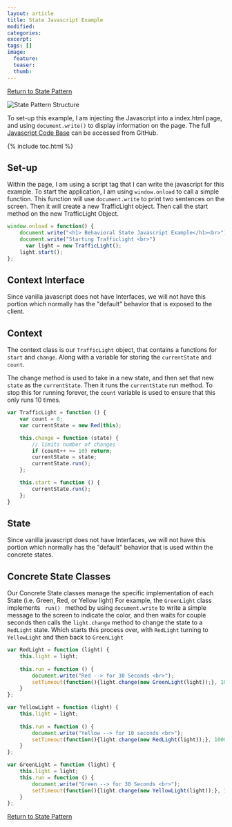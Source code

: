 ```yaml
---
layout: article
title: State Javascript Example
modified:
categories: 
excerpt: 
tags: []
image:
  feature: 
  teaser:
  thumb:
---
```


<a href="{{ site.url }}/behavioral/state" class="btn"> <i class="fa fa-arrow-left" aria-hidden="true"></i> Return to State Pattern</a>

![State Pattern Structure](https://upload.wikimedia.org/wikipedia/commons/thumb/e/e8/State_Design_Pattern_UML_Class_Diagram.svg/470px-State_Design_Pattern_UML_Class_Diagram.svg.png)

To set-up this example, I am injecting the Javascript into a index.html page, and using <code>document.write()</code> to display information on the page. 
The full <a href="https://github.com/2joephillips/DPatterns-Examples/tree/master/behavioral/state/javascript" target="_blank">Javascript Code Base</a> 
can be accessed from GitHub.

{% include toc.html %}

## Set-up
Within the page, I am using a script tag that I can write the javascript for this example. To start the application, I am using <code>window.onload</code> to call a simple function. This function will use <code>document.write</code> to print two sentences on the screen. Then it will create a new TrafficLight object. Then call the start method on the new TrafficLight Object.

```javascript
window.onload = function() {
    document.write("<h1> Behavioral State Javascript Example</h1><br>")
    document.write("Starting Trafficlight <br>")
      var light = new TrafficLight();
    light.start();
};
```

## Context Interface
Since vanilla javascript does not have Interfaces, we will not have this portion which normally has the "default" behavior that is exposed to the client.

## Context
The context class is our <code>TrafficLight</code> object, that contains a functions for <code>start</code> and <code>change</code>. Along with a variable for storing the <code>currentState</code> and <code>count</code>. 

The change method is used to take in a new state, and then set that new <code>state</code> as the <code>currentState</code>. Then it runs the <code>currentState</code> run method. To stop this for running forever, the <code>count</code> variable is used to ensure that this only runs 10 times.

```javascript
var TrafficLight = function () {
    var count = 0;
    var currentState = new Red(this);

    this.change = function (state) {
        // limits number of changes
        if (count++ >= 10) return;
        currentState = state;
        currentState.run();
    };

    this.start = function () {
        currentState.run();
    };
}
```

## State
Since vanilla javascript does not have Interfaces, we will not have this portion which normally has the "default" behavior that is used within the concrete states.

## Concrete State Classes
Our Concrete State classes manage the specific implementation of each State (i.e. Green, Red, or Yellow light) For example, the <code>GreenLight</code> class
implements  <code> run() </code> method by using <code>document.write</code> to write a simple message to the screen to indicate the color, and then waits for couple seconds then calls the <code>light.change</code> method to change the state to a <code>RedLight</code> state. Which starts this process over, with <code>RedLight</code> turning to <code>YellowLight</code> and then back to <code>GreenLight</code>

```javascript
var RedLight = function (light) {
    this.light = light;
 
    this.run = function () {
        document.write("Red --> for 30 Seconds <br>");
        setTimeout(function(){light.change(new GreenLight(light));}, 1000);
    }
};
```

```javascript
var YellowLight = function (light) {
    this.light = light;
 
    this.run = function () {
        document.write("Yellow --> for 10 seconds <br>");
        setTimeout(function(){light.change(new RedLight(light));}, 1000);
    }
};
```

```javascript
var GreenLight = function (light) {
    this.light = light;
    this.run = function () {
        document.write("Green --> for 30 Seconds <br>");
        setTimeout(function(){light.change(new YellowLight(light));}, 1000);
    }
};
```

<a href="{{ site.url }}/behavioral/state" class="btn"> <i class="fa fa-arrow-left" aria-hidden="true"></i> Return to State Pattern</a>